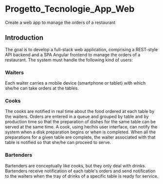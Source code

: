 # Progetto_Tecnologie_App_Web
Create a web app to manage the orders of a restaurant 

## Introduction
The goal is to develop a full-stack web application, comprising a REST-style API backend 
and a SPA Angular frontend to manage the orders of a restaurant. The system must handle 
the following kind of users:

### Waiters
Each waiter carries a mobile device (smartphone or tablet) with which she/he can take 
orders at the tables.

### Cooks
The cooks are notified in real time about the food ordered at each table by the waiters. 
Orders are entered in a queue and grouped by table and by production time so that the 
preparation of dishes for the same table can be served at the same time. A cook, using 
her/his user interface, can notify the system when a disk preparation begins or when is
completed. When all the preparations for a given table are complete, the waiter associated 
with that table is notified so that she/he can proceed to serve.

### Bartenders
Bartenders are conceptually like cooks, but they only deal with drinks. Bartenders receive 
notification of each table's orders and send notification to the waiters when the tray of drinks 
of a specific table is ready for service.
